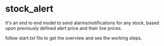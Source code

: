 # stock_alert
It's an end to end model to send alarms/notifications for any stock, based upon previously defined alert price and their live prices.

follow start.txt file to get the overview and see the working steps.
